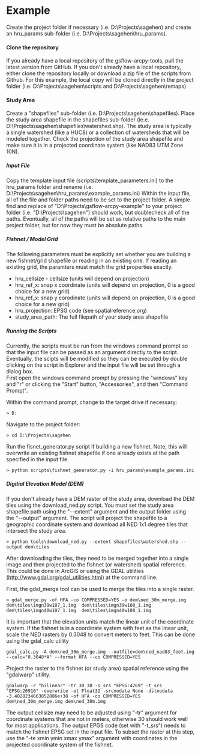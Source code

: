 # Example
Create the project folder if necessary (i.e. D:\Projects\sagehen) and create an hru_params sub-folder (i.e. D:\Projects\sagehen\hru_params).

#### Clone the repository

If you already have a local repository of the gsflow-arcpy-tools, pull the latest version from GitHub.  If you don't already have a local repository, either clone the repository locally or download a zip file of the scripts from Github.  For this example, the local copy will be cloned directly in the project folder (i.e. D:\Projects\sagehen\scripts and D:\Projects\sagehen\remaps)

#### Study Area

Create a "shapefiles" sub-folder (i.e. D:\Projects\sagehen\shapefiles).
Place the study area shapefile in the shapefiles sub-folder  (ie.e. D:\Projects\sagehen\shapefiles\watershed.shp).  The study area is typically a single watershed (like a HUC8) or a collection of watersheds that will be modeled together.  Check the projection of the study area shapefile and make sure it is in a projected coordinate system (like NAD83 UTM Zone 10N).

##### Input File

Copy the template input file (scripts\template_parameters.ini) to the hru_params folder and rename (i.e. D:\Projects\sagehen\hru_params\example_params.ini)
Within the input file, all of the file and folder paths need to be set to the project folder.  A simple find and replace of "D:\Projects\gsflow-arcpy-example" to your project folder (i.e. "D:\Projects\sagehen") should work, but doublecheck all of the paths.  Eventually, all of the paths will be set as relative paths to the main project folder, but for now they must be absolute paths.

##### Fishnet / Model Grid

The following parameters must be explicitly set whether you are building a new fishnet/grid shapefile or reading in an existing one.  If reading an existing grid, the paramters must match the grid properties exactly.
- hru_cellsize - cellsize (units will depend on projection)
- hru_ref_x: snap x coordinate (units will depend on projection, 0 is a good choice for a new grid)
- hru_ref_x: snap y corodinate (units will depend on projection, 0 is a good choice for a new grid)
- hru_projection: EPSG code (see spatialreference.org)
- study_area_path: The full filepath of your study area shapefile

##### Running the Scripts

Currently, the scripts must be run from the windows command prompt so that the input file can be passed as an argument directly to the script.  Eventually, the scipts will be modified so they can be executed by double clicking on the script in Explorer and the input file will be set through a dialog box.<br>
First open the windows command prompt by pressing the "windows" key and "r" or clicking the "Start" button, "Accessories", and then "Command Prompt".

Within the command prompt, change to the target drive if necessary:
```
> D:
```

Navigate to the project folder:
```
> cd D:\Projects\sagehen
```
Run the fisnet_generator.py script if building a new fishnet.  Note, this will overwrite an existing fishnet shapefile if one already exists at the path specified in the input file.
```
> python scripts\fishnet_generator.py -i hru_params\example_params.ini
```

##### Digitial Elevation Model (DEM)

If you don't already have a DEM raster of the study area, download the DEM tiles using the download_ned.py script.  You must set the study area shapefile path using the "--extent" argument and the output folder using the "--output" argument.  The script will project the shapefile to a geographic coordinate system and download all NED 1x1 degree tiles that intersect the study area.
```
> python tools\download_ned.py --extent shapefiles\watershed.shp --output dem\tiles
```
After downloading the tiles, they need to be merged together into a single image and then projected to the fishnet (or watershed) spatial reference.  This could be done in ArcGIS or using the GDAL utilities (http://www.gdal.org/gdal_utilities.html) at the command line.

First, the gdal_merge tool can be used to merge the tiles into a single raster.
```
> gdal_merge.py -of HFA -co COMPRESSED=YES -o dem\ned_30m_merge.img  dem\tiles\imgn39w107_1.img  dem\tiles\imgn39w108_1.img  dem\tiles\imgn40w107_1.img  dem\tiles\imgn40w108_1.img
```

It is important that the elevation units match the linear unit of the coordinate system.  If the fishnet is in a coordinate system with feet as the linear unit, scale the NED rasters by 0.3048 to convert meters to feet.  This can be done using the gdal_calc utility
```
gdal_calc.py -A dem\ned_30m_merge.img --outfile=dem\ned_nad83_feet.img --calc="0.3048*A" --format HFA --co COMPRESSED=YES
```

Project the raster to the fishnet (or study area) spatial reference using the "gdalwarp" utility.
```
gdalwarp -r "bilinear" -tr 30 30 -s_srs "EPSG:4269" -t_srs "EPSG:26910" -overwrite -ot Float32 -srcnodata None -dstnodata -3.4028234663852886e+38 -of HFA -co COMPRESSED=YES dem\ned_30m_merge.img dem\ned_30m.img
```
The output cellsize may need to be adjusted using "-tr" argument for coordinate systems that are not in meters, otherwise 30 should work well for most applications.  The output EPGS code (set with "-t_srs") needs to match the fishnet EPSG set in the input file.  To subset the raster at this step, use the "-te xmin ymin xmax ymax" argument with coordinates in the projected coordinate system of the fishnet.

